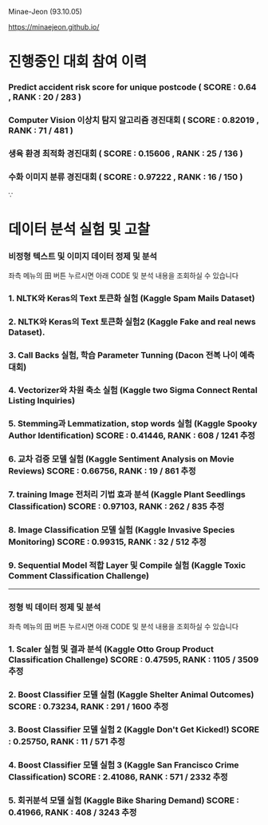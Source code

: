 Minae-Jeon (93.10.05)

https://minaejeon.github.io/

# 진행중인 대회 참여 이력
  
###   Predict accident risk score for unique postcode ( SCORE : 0.64 , RANK : 20 / 283 )
  
###   Computer Vision 이상치 탐지 알고리즘 경진대회 ( SCORE : 0.82019 , RANK : 71 / 481 )
  
###   생육 환경 최적화 경진대회 ( SCORE : 0.15606 , RANK : 25 / 136 )

###   수화 이미지 분류 경진대회 ( SCORE : 0.97222 , RANK : 16 / 150 )
∵

# 데이터 분석 실험 및 고찰 

###  비정형 텍스트 및 이미지 데이터 정제 및 분석

  좌측 메뉴의 田 버튼 누르시면 아래 CODE 및 분석 내용을 조회하실 수 있습니다
  
   ### 1. NLTK와 Keras의 Text 토큰화 실험 (Kaggle Spam Mails Dataset)
   ### 2. NLTK와 Keras의 Text 토큰화 실험2 (Kaggle Fake and real news Dataset).
   ### 3. Call Backs 실험, 학습 Parameter Tunning (Dacon 전복 나이 예측 대회)
   ### 4. Vectorizer와 차원 축소 실험 (Kaggle two Sigma Connect Rental Listing Inquiries)
   ### 5. Stemming과 Lemmatization, stop words 실험 (Kaggle Spooky Author Identification)   SCORE : 0.41446, RANK : 608 / 1241 추정
   ### 6. 교차 검증 모델 실험 (Kaggle Sentiment Analysis on Movie Reviews)                   SCORE : 0.66756, RANK :   19 / 861 추정
   ### 7. training Image 전처리 기법 효과 분석 (Kaggle Plant Seedlings Classification)       SCORE : 0.97103, RANK :  262 / 835 추정
   ### 8. Image Classification 모델 실험 (Kaggle Invasive Species Monitoring)                SCORE : 0.99315, RANK :  32 / 512 추정
   ### 9.  Sequential Model 적합 Layer 및 Compile 실험 (Kaggle Toxic Comment Classification Challenge)

------------

###  정형 빅 데이터 정제 및 분석

  좌측 메뉴의 田 버튼 누르시면 아래 CODE 및 분석 내용을 조회하실 수 있습니다

   ### 1. Scaler 실험 및 결과 분석 (Kaggle Otto Group Product Classification Challenge)     SCORE : 0.47595, RANK : 1105 / 3509 추정
   ### 2. Boost Classifier 모델 실험 (Kaggle Shelter Animal Outcomes)                       SCORE : 0.73234, RANK :  291 / 1600 추정
   ### 3. Boost Classifier 모델 실험 2 (Kaggle Don't Get Kicked!)                           SCORE : 0.25750, RANK :    11 / 571 추정
   ### 4. Boost Classifier 모델 실험 3 (Kaggle San Francisco Crime Classification)          SCORE : 2.41086, RANK :  571 / 2332 추정
   ### 5. 회귀분석 모델 실험 (Kaggle Bike Sharing Demand)                                  SCORE : 0.41966, RANK :   408 / 3243 추정
